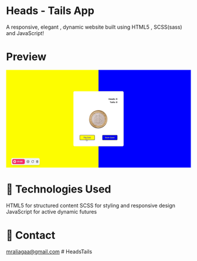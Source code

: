<h1>Heads - Tails App</h1>

<p>A responsive, elegant , dynamic website built using HTML5 , SCSS(sass) and JavaScript!</p>

<h1>Preview</h1>

![](./gif/screen.gif)

<h1>🧰 Technologies Used</h1>

HTML5 for structured content
SCSS for styling and responsive design
JavaScript for active dynamic futures

<h1>📧 Contact</h1>
<a href="#">mraliagaa@gmail.com</a>
# HeadsTails
